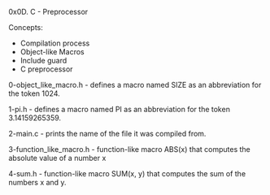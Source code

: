 0x0D. C - Preprocessor

Concepts:
- Compilation process
- Object-like Macros
- Include guard
- C preprocessor

0-object_like_macro.h - defines a macro named SIZE as an abbreviation for the token 1024.

1-pi.h - defines a macro named PI as an abbreviation for the token 3.14159265359.

2-main.c - prints the name of the file it was compiled from.

3-function_like_macro.h - function-like macro ABS(x) that computes the absolute value of a number x

4-sum.h - function-like macro SUM(x, y) that computes the sum of the numbers x and y.
